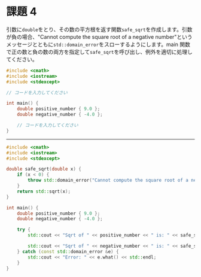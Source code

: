 # 課題 4

引数に`double`をとり、その数の平方根を返す関数`safe_sqrt`を作成します。引数が負の場合、"Cannot compute the square root of a negative number"というメッセージとともに`std::domain_error`をスローするようにします。main 関数で正の数と負の数の両方を指定して`safe_sqrt`を呼び出し、例外を適切に処理してください。

```cpp
#include <cmath>
#include <iostream>
#include <stdexcept>

// コードを入力してください

int main() {
    double positive_number { 9.0 };
    double negative_number { -4.0 };

    // コードを入力してください
}
```

---

```cpp
#include <cmath>
#include <iostream>
#include <stdexcept>

double safe_sqrt(double x) {
    if (x < 0) {
        throw std::domain_error("Cannot compute the square root of a negative number");
    }
    return std::sqrt(x);
}

int main() {
    double positive_number { 9.0 };
    double negative_number { -4.0 };

    try {
        std::cout << "Sqrt of " << positive_number << " is: " << safe_sqrt(positive_number) << std::endl;

        std::cout << "Sqrt of " << negative_number << " is: " << safe_sqrt(negative_number) << std::endl;
    } catch (const std::domain_error &e) {
        std::cout << "Error: " << e.what() << std::endl;
    }
}
```
